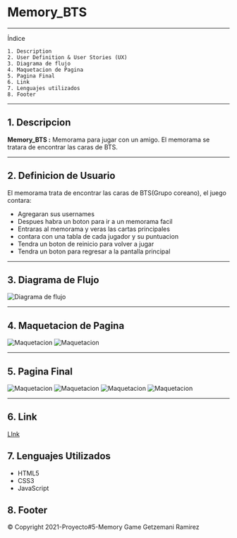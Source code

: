 # Memory_BTS

---

Índice

    1. Description
    2. User Definition & User Stories (UX)
    3. Diagrama de flujo
    4. Maquetacion de Pagina
    5. Pagina Final
    6. Link
    7. Lenguajes utilizados
    8. Footer

---

## 1. Descripcion

**Memory_BTS :** Memorama para jugar con un amigo. El memorama se tratara de encontrar las caras de BTS.

---

## 2. Definicion de Usuario

El memorama trata de encontrar las caras de BTS(Grupo coreano), el juego contara:

- Agregaran sus usernames
- Despues habra un boton para ir a un memorama facil
- Entraras al memorama y veras las cartas principales
- contara con una tabla de cada jugador y su puntuacion
- Tendra un boton de reinicio para volver a jugar
- Tendra un boton para regresar a la pantalla principal

---

## 3. Diagrama de Flujo

![Diagrama de flujo](./assetsR/diagramadeflujo.png)

---

## 4. Maquetacion de Pagina

![Maquetacion](./assetsR/MaquetaBocetouno.png)
![Maquetacion](./assetsR/MaquetBocetodos.png)

---

## 5. Pagina Final

![Maquetacion](./assetsR/PrimeraPantalla.png)
![Maquetacion](./assetsR/PantallaDos.png)
![Maquetacion](./assetsR/PantallaTRES.png)
![Maquetacion](./assetsR/Footer.png)

---

## 6. Link

[LInk](https://getzemani18.github.io/Memory_BTS/src/index.html)

## 7. Lenguajes Utilizados

- HTML5
- CSS3
- JavaScript

## 8. Footer

© Copyright 2021-Proyecto#5-Memory Game
Getzemani Ramirez

